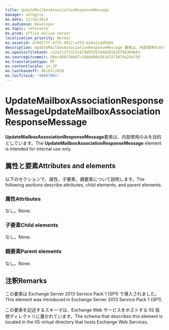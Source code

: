 ```yaml
---
title: UpdateMailboxAssociationResponseMessage
manager: sethgros
ms.date: 11/16/2014
ms.audience: Developer
ms.topic: reference
ms.prod: office-online-server
localization_priority: Normal
ms.assetid: a70d177f-d7f2-4912-a753-b2da11ad94b5
description: UpdateMailboxAssociationResponseMessage 要素は、内部使用のみを目的としています。
ms.openlocfilehash: ce2afcd72315c079d9376704839163bf66369e63
ms.sourcegitcommit: 88ec988f2bb67c1866d06b361615f3674a24e795
ms.translationtype: MT
ms.contentlocale: ja-JP
ms.lasthandoff: 06/03/2020
ms.locfileid: "44457901"
---
```

# <a name="updatemailboxassociationresponsemessage"></a><span data-ttu-id="9529e-103">UpdateMailboxAssociationResponseMessage</span><span class="sxs-lookup"><span data-stu-id="9529e-103">UpdateMailboxAssociationResponseMessage</span></span>

<span data-ttu-id="9529e-104">**UpdateMailboxAssociationResponseMessage**要素は、内部使用のみを目的としています。</span><span class="sxs-lookup"><span data-stu-id="9529e-104">The **UpdateMailboxAssociationResponseMessage** element is intended for internal use only.</span></span> 

## <a name="attributes-and-elements"></a><span data-ttu-id="9529e-105">属性と要素</span><span class="sxs-lookup"><span data-stu-id="9529e-105">Attributes and elements</span></span>

<span data-ttu-id="9529e-106">以下のセクションで、属性、子要素、親要素について説明します。</span><span class="sxs-lookup"><span data-stu-id="9529e-106">The following sections describe attributes, child elements, and parent elements.</span></span>
  
### <a name="attributes"></a><span data-ttu-id="9529e-107">属性</span><span class="sxs-lookup"><span data-stu-id="9529e-107">Attributes</span></span>

<span data-ttu-id="9529e-108">なし。</span><span class="sxs-lookup"><span data-stu-id="9529e-108">None.</span></span>
  
### <a name="child-elements"></a><span data-ttu-id="9529e-109">子要素</span><span class="sxs-lookup"><span data-stu-id="9529e-109">Child elements</span></span>

<span data-ttu-id="9529e-110">なし。</span><span class="sxs-lookup"><span data-stu-id="9529e-110">None.</span></span>
  
### <a name="parent-elements"></a><span data-ttu-id="9529e-111">親要素</span><span class="sxs-lookup"><span data-stu-id="9529e-111">Parent elements</span></span>

<span data-ttu-id="9529e-112">なし。</span><span class="sxs-lookup"><span data-stu-id="9529e-112">None.</span></span>
  
## <a name="remarks"></a><span data-ttu-id="9529e-113">注釈</span><span class="sxs-lookup"><span data-stu-id="9529e-113">Remarks</span></span>

<span data-ttu-id="9529e-114">この要素は Exchange Server 2013 Service Pack 1 (SP1) で導入されました。</span><span class="sxs-lookup"><span data-stu-id="9529e-114">This element was introduced in Exchange Server 2013 Service Pack 1 (SP1).</span></span>
  
<span data-ttu-id="9529e-115">この要素を記述するスキーマは、Exchange Web サービスをホストする IIS 仮想ディレクトリに置かれています。</span><span class="sxs-lookup"><span data-stu-id="9529e-115">The schema that describes this element is located in the IIS virtual directory that hosts Exchange Web Services.</span></span>
  

